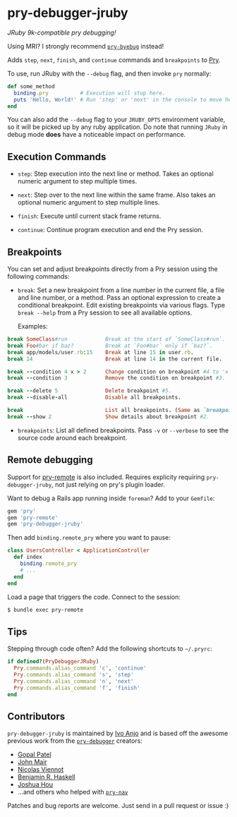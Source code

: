 # pry-debugger-jruby

_JRuby 9k-compatible pry debugging!_

Using MRI? I strongly recommend [`pry-byebug`](https://github.com/deivid-rodriguez/pry-byebug) instead!

Adds `step`, `next`, `finish`, and `continue` commands and `breakpoints` to [Pry](http://pry.github.com).

To use, run JRuby with the `--debug` flag, and then invoke `pry` normally:

```ruby
def some_method
  binding.pry          # Execution will stop here.
  puts 'Hello, World!' # Run 'step' or 'next' in the console to move here.
end
```

You can also add the `--debug` flag to your `JRUBY_OPTS` environment variable, so it will be picked up by any ruby application. Do note that running `JRuby` in debug mode **does** have a noticeable impact on performance.

## Execution Commands

* `step`: Step execution into the next line or method. Takes an optional numeric argument to step multiple times.

* `next`: Step over to the next line within the same frame. Also takes an optional numeric argument to step multiple lines.

* `finish`: Execute until current stack frame returns.

* `continue`: Continue program execution and end the Pry session.

## Breakpoints

You can set and adjust breakpoints directly from a Pry session using the following commands:

* `break`: Set a new breakpoint from a line number in the current file, a file and line number, or a method. Pass an optional expression to create a conditional breakpoint. Edit existing breakpoints via various flags. Type `break --help` from a Pry session to see all available options.

    Examples:
```ruby
break SomeClass#run            Break at the start of `SomeClass#run`.
break Foo#bar if baz?          Break at `Foo#bar` only if `baz?`.
break app/models/user.rb:15    Break at line 15 in user.rb.
break 14                       Break at line 14 in the current file.

break --condition 4 x > 2      Change condition on breakpoint #4 to 'x > 2'.
break --condition 3            Remove the condition on breakpoint #3.

break --delete 5               Delete breakpoint #5.
break --disable-all            Disable all breakpoints.

break                          List all breakpoints. (Same as `breakpoints`)
break --show 2                 Show details about breakpoint #2.
```

* `breakpoints`: List all defined breakpoints. Pass `-v` or `--verbose` to see the source code around each breakpoint.

## Remote debugging

Support for [pry-remote](https://github.com/Mon-Ouie/pry-remote) is also included. Requires explicity requiring `pry-debugger-jruby`, not just relying on pry's plugin loader.

Want to debug a Rails app running inside `foreman`? Add to your `Gemfile`:

```ruby
gem 'pry'
gem 'pry-remote'
gem 'pry-debugger-jruby'
```

Then add `binding.remote_pry` where you want to pause:

```ruby
class UsersController < ApplicationController
  def index
    binding.remote_pry
    # ...
  end
end
```

Load a page that triggers the code. Connect to the session:

```bash
$ bundle exec pry-remote
```

## Tips

Stepping through code often? Add the following shortcuts to `~/.pryrc`:

```ruby
if defined?(PryDebuggerJRuby)
  Pry.commands.alias_command 'c', 'continue'
  Pry.commands.alias_command 's', 'step'
  Pry.commands.alias_command 'n', 'next'
  Pry.commands.alias_command 'f', 'finish'
end
```

## Contributors

`pry-debugger-jruby` is maintained by [Ivo Anjo](https://github.com/ivoanjo/) and is based off the awesome previous work from the [`pry-debugger`](https://github.com/nixme/pry-debugger) creators:

* [Gopal Patel](https://github.com/nixme)
* [John Mair](https://github.com/banister)
* [Nicolas Viennot](https://github.com/nviennot)
* [Benjamin R. Haskell](https://github.com/benizi)
* [Joshua Hou](https://github.com/jshou)
* ...and others who helped with [`pry-nav`](https://github.com/nixme/pry-nav)

Patches and bug reports are welcome. Just send in a pull request or issue :)

